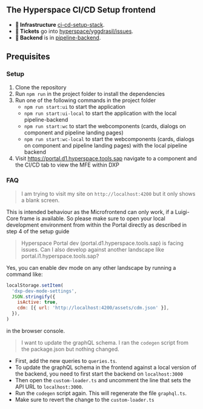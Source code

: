 ## The Hyperspace CI/CD Setup frontend

 * **🔨 Infrastructure** [ci-cd-setup-stack](https://github.tools.sap/hyperspace/ci-cd-setup-stack).
 * **🐞 Tickets** go into [hyperspace/yggdrasil/issues](https://github.tools.sap/hyperspace/yggdrasil/issues).
 * **🎒 Backend** is in [pipeline-backend](https://github.tools.sap/hyperspace/pipeline-backend).
 
## Prequisites

### Setup

1. Clone the repository
2. Run `npm run` in the project folder to install the dependencies
3. Run one of the following commands in the project folder
   - `npm run start:ui` to start the application
   - `npm run start:ui-local` to start the application with the local pipeline-backend
   - `npm run start:wc` to start the webcomponents (cards, dialogs on component and pipeline landing pages)
   - `npm run start:wc-local` to start the webcomponents (cards, dialogs on component and pipeline landing pages) with the local pipeline backend
4. Visit https://portal.d1.hyperspace.tools.sap navigate to a component and the CI/CD tab to view the MFE within DXP

### FAQ

> I am trying to visit my site on `http://localhost:4200` but it only shows a blank screen.

This is intended behaviour as the Microfrontend can only work, if a Luigi-Core frame is available. So please make sure to open your local development environment from within the Portal directly as described in step 4 of the setup guide

> Hyperspace Portal dev (portal.d1.hyperspace.tools.sap) is facing issues. Can I also develop against another landscape like portal.i1.hyperspace.tools.sap?

Yes, you can enable dev mode on any other landscape by running a command like:

```javascript
localStorage.setItem(
  'dxp-dev-mode-settings',
  JSON.stringify({
    isActive: true,
    cdm: [{ url: 'http://localhost:4200/assets/cdm.json' }],
  }),
)
```

in the browser console.

> I want to update the graphQL schema. I ran the `codegen` script from the package.json but nothing changed.

- First, add the new queries to `queries.ts`.
- To update the graphQL schema in the frontend against a local version of the backend, you need to first start the backend on `localhost:3000`
- Then open the `custom-loader.ts` and uncomment the line that sets the API URL to `localhost:3000`.
- Run the `codegen` script again. This will regenerate the file `graphql.ts`.
- Make sure to revert the change to the `custom-loader.ts`
